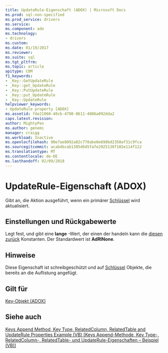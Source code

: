 ```yaml
---
title: UpdateRule-Eigenschaft (ADOX) | Microsoft Docs
ms.prod: sql-non-specified
ms.prod_service: drivers
ms.service: 
ms.component: ado
ms.technology:
- drivers
ms.custom: 
ms.date: 01/19/2017
ms.reviewer: 
ms.suite: sql
ms.tgt_pltfrm: 
ms.topic: article
apitype: COM
f1_keywords:
- _Key::GetUpdateRule
- _Key::get_UpdateRule
- _Key::PutUpdateRule
- _Key::put_UpdateRule
- _Key::UpdateRule
helpviewer_keywords:
- UpdateRule property [ADOX]
ms.assetid: f4e21060-40cb-4790-8611-4086a092dda2
caps.latest.revision: 
author: MightyPen
ms.author: genemi
manager: craigg
ms.workload: Inactive
ms.openlocfilehash: 90e7ae8092a82c778abe0e698bd2350af31c9fca
ms.sourcegitcommit: acab4bcab1385d645fafe2925130f102e114f122
ms.translationtype: MT
ms.contentlocale: de-DE
ms.lasthandoff: 02/09/2018
---
```

# <a name="updaterule-property-adox"></a>UpdateRule-Eigenschaft (ADOX)
Gibt an, die Aktion ausgeführt, wenn ein primärer [Schlüssel](../../../ado/reference/adox-api/key-object-adox.md) wird aktualisiert.  
  
## <a name="settings-and-return-values"></a>Einstellungen und Rückgabewerte  
 Legt fest, und gibt eine **lange** -Wert, der einen der handeln kann die [diesen zurück](../../../ado/reference/adox-api/ruleenum.md) Konstanten. Der Standardwert ist **AdRINone**.  
  
## <a name="remarks"></a>Hinweise  
 Diese Eigenschaft ist schreibgeschützt und auf [Schlüssel](../../../ado/reference/adox-api/key-object-adox.md) Objekte, die bereits an die Auflistung angefügt.  
  
## <a name="applies-to"></a>Gilt für  
 [Key-Objekt (ADOX)](../../../ado/reference/adox-api/key-object-adox.md)  
  
## <a name="see-also"></a>Siehe auch  
 [Keys Append Method, Key Type, RelatedColumn, RelatedTable and UpdateRule Properties Example (VB) (Keys Append-Methode, Key Type-, RelatedColumn-, RelatedTable- und UpdateRule-Eigenschaften – Beispiel (VB))](../../../ado/reference/adox-api/keys-append-method-key-type-relatedcolumn-relatedtable-example-vb.md)
